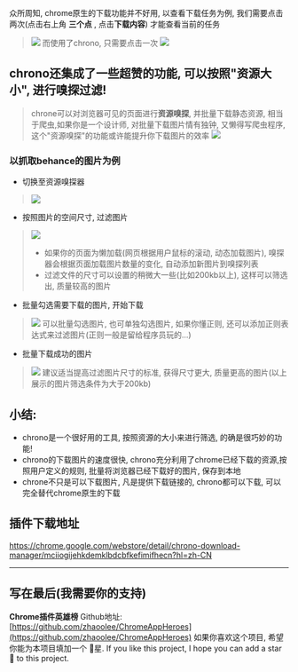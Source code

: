 众所周知, chrome原生的下载功能并不好用, 以查看下载任务为例, 我们需要点击两次(点击右上角 **三个点** , 点击**下载内容**) 才能查看当前的任务
> ![](https://upload-images.jianshu.io/upload_images/3203841-9148044af050bce0.png?imageMogr2/auto-orient/strip%7CimageView2/2/w/1240)
而使用了chrono, 只需要点击一次
> ![](https://upload-images.jianshu.io/upload_images/3203841-4a1fe4f8fd059f77.png?imageMogr2/auto-orient/strip%7CimageView2/2/w/1240)

## chrono还集成了一些超赞的功能, 可以按照"资源大小", 进行嗅探过滤!
> chrone可以对浏览器可见的页面进行**资源嗅探**, 并批量下载静态资源, 相当于爬虫,如果你是一个设计师, 对批量下载图片情有独钟, 又懒得写爬虫程序, 这个"资源嗅探"的功能或许能提升你下载图片的效率
> ![](https://upload-images.jianshu.io/upload_images/3203841-15f7dbc3886ce27a.png?imageMogr2/auto-orient/strip%7CimageView2/2/w/1240)
### 以抓取behance的图片为例
- 切换至资源嗅探器
> ![](https://upload-images.jianshu.io/upload_images/3203841-f8b511543fc16bd6.png?imageMogr2/auto-orient/strip%7CimageView2/2/w/1240)
- 按照图片的空间尺寸, 过滤图片
> ![](https://upload-images.jianshu.io/upload_images/3203841-2763cff64d85b343.png?imageMogr2/auto-orient/strip%7CimageView2/2/w/1240)
> - 如果你的页面为懒加载(网页根据用户鼠标的滚动, 动态加载图片), 嗅探器会根据页面加载图片数量的变化, 自动添加新图片到嗅探列表 
> - 过滤文件的尺寸可以设置的稍微大一些(比如200kb以上), 这样可以筛选出, 质量较高的图片
- 批量勾选需要下载的图片, 开始下载
> ![](https://upload-images.jianshu.io/upload_images/3203841-89ba4a1e7fb5bc2b.png?imageMogr2/auto-orient/strip%7CimageView2/2/w/1240)
> 可以批量勾选图片, 也可单独勾选图片, 如果你懂正则, 还可以添加正则表达式来过滤图片(正则一般是留给程序员玩的...)
- 批量下载成功的图片
> ![](https://upload-images.jianshu.io/upload_images/3203841-25db204baabcdf2c.png?imageMogr2/auto-orient/strip%7CimageView2/2/w/1240)
> 建议适当提高过滤图片尺寸的标准, 获得尺寸更大, 质量更高的图片(以上展示的图片筛选条件为大于200kb)



## 小结:
- chrono是一个很好用的工具, 按照资源的大小来进行筛选, 的确是很巧妙的功能! 
- chrono的下载图片的速度很快, chrono充分利用了chrome已经下载的资源,按照用户定义的规则, 批量将浏览器已经下载好的图片, 保存到本地
- chrone不只是可以下载图片, 凡是提供下载链接的, chrono都可以下载, 可以完全替代chrome原生的下载


## 插件下载地址
https://chrome.google.com/webstore/detail/chrono-download-manager/mciiogijehkdemklbdcbfkefimifhecn?hl=zh-CN

---

## 写在最后(我需要你的支持)
**Chrome插件英雄榜** Github地址: [https://github.com/zhaoolee/ChromeAppHeroes](https://github.com/zhaoolee/ChromeAppHeroes)
如果你喜欢这个项目, 希望你能为本项目填加一个 🌟星.
If you like this project, I hope you can add a star 🌟 to this project.
